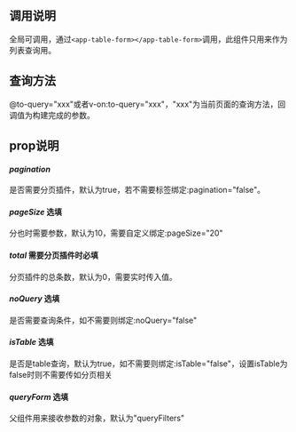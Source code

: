 ## 调用说明
全局可调用，通过``` <app-table-form></app-table-form> ```调用，此组件只用来作为列表查询用。

## 查询方法
@to-query="xxx"或者v-on:to-query="xxx"，"xxx"为当前页面的查询方法，回调值为构建完成的参数。

## prop说明

#### *pagination*

是否需要分页插件，默认为true，若不需要标签绑定:pagination="false"。

#### *pageSize* **选填**

分也时需要参数，默认为10，需要自定义绑定:pageSize="20"

#### *total* **需要分页插件时必填**

分页插件的总条数，默认为0，需要实时传入值。

#### *noQuery* **选填**

是否需要查询条件，如不需要则绑定:noQuery="false"

#### *isTable* **选填**

是否是table查询，默认为true，如不需要则绑定:isTable="false"，设置isTable为false时则不需要传如分页相关

#### *queryForm* **选填**

父组件用来接收参数的对象，默认为"queryFilters"